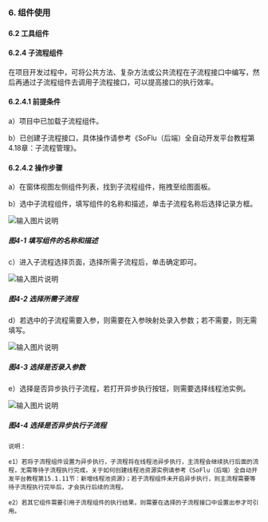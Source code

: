 ### 6. 组件使用

#### 6.2 工具组件

#### 6.2.4 子流程组件

在项目开发过程中，可将公共方法、复杂方法或公共流程在子流程接口中编写，然后再通过子流程组件去调用子流程接口，可以提高接口的执行效率。

#### 6.2.4.1 前提条件

a）项目中已加载子流程组件。

b）已创建子流程接口，具体操作请参考《SoFlu（后端）全自动开发平台教程第4.18章：子流程管理》。

#### 6.2.4.2 操作步骤

a）在窗体视图左侧组件列表，找到子流程组件，拖拽至绘图面板。

b）选中子流程组件，填写组件的名称和描述，单击子流程名称后选择记录方框。

![输入图片说明](../../../../images/SoFlu%EF%BC%88%E5%90%8E%E7%AB%AF%EF%BC%89%E5%BC%80%E5%8F%91%E5%B9%B3%E5%8F%B0/1.%20%E6%9C%80%E6%96%B0%E7%89%88%E6%9C%AC%20-%20%E6%9B%B4%E6%96%B0%E6%97%A5%E6%9C%9F%20-%202022.10.08/6.%20%E7%BB%84%E4%BB%B6%E4%BD%BF%E7%94%A8/2.%20%E5%B7%A5%E5%85%B7%E7%BB%84%E4%BB%B6/4-1.png)

##### 图4-1 填写组件的名称和描述

c）进入子流程选择页面，选择所需子流程后，单击确定即可。

![输入图片说明](../../../../images/SoFlu%EF%BC%88%E5%90%8E%E7%AB%AF%EF%BC%89%E5%BC%80%E5%8F%91%E5%B9%B3%E5%8F%B0/1.%20%E6%9C%80%E6%96%B0%E7%89%88%E6%9C%AC%20-%20%E6%9B%B4%E6%96%B0%E6%97%A5%E6%9C%9F%20-%202022.10.08/6.%20%E7%BB%84%E4%BB%B6%E4%BD%BF%E7%94%A8/2.%20%E5%B7%A5%E5%85%B7%E7%BB%84%E4%BB%B6/4-2.png)

##### 图4-2 选择所需子流程

d）若选中的子流程需要入参，则需要在入参映射处录入参数；若不需要，则无需填写。

![输入图片说明](../../../../images/SoFlu%EF%BC%88%E5%90%8E%E7%AB%AF%EF%BC%89%E5%BC%80%E5%8F%91%E5%B9%B3%E5%8F%B0/1.%20%E6%9C%80%E6%96%B0%E7%89%88%E6%9C%AC%20-%20%E6%9B%B4%E6%96%B0%E6%97%A5%E6%9C%9F%20-%202022.10.08/6.%20%E7%BB%84%E4%BB%B6%E4%BD%BF%E7%94%A8/2.%20%E5%B7%A5%E5%85%B7%E7%BB%84%E4%BB%B6/4-3.png)

##### 图4-3 选择是否录入参数

e）选择是否异步执行子流程，若打开异步执行按钮，则需要选择线程池实例。

![输入图片说明](../../../../images/SoFlu%EF%BC%88%E5%90%8E%E7%AB%AF%EF%BC%89%E5%BC%80%E5%8F%91%E5%B9%B3%E5%8F%B0/1.%20%E6%9C%80%E6%96%B0%E7%89%88%E6%9C%AC%20-%20%E6%9B%B4%E6%96%B0%E6%97%A5%E6%9C%9F%20-%202022.10.08/6.%20%E7%BB%84%E4%BB%B6%E4%BD%BF%E7%94%A8/2.%20%E5%B7%A5%E5%85%B7%E7%BB%84%E4%BB%B6/4-4.png)

##### 图4-4 选择是否异步执行子流程

```
说明：

e1）若将子流程组件设置为异步执行，子流程将在线程池异步执行，主流程会继续执行后面的流程，无需等待子流程执行完成，关于如何创建线程池资源实例请参考《SoFlu（后端）全自动开发平台教程第15.1.11节：新增线程池资源》；若子流程组件未开启异步执行，则主流程需要等待子流程执行完毕后，才会执行后续的流程。

e2）若其它组件需要引用子流程组件的执行结果，则需要在选择的子流程接口中设置出参才可引用。
```
